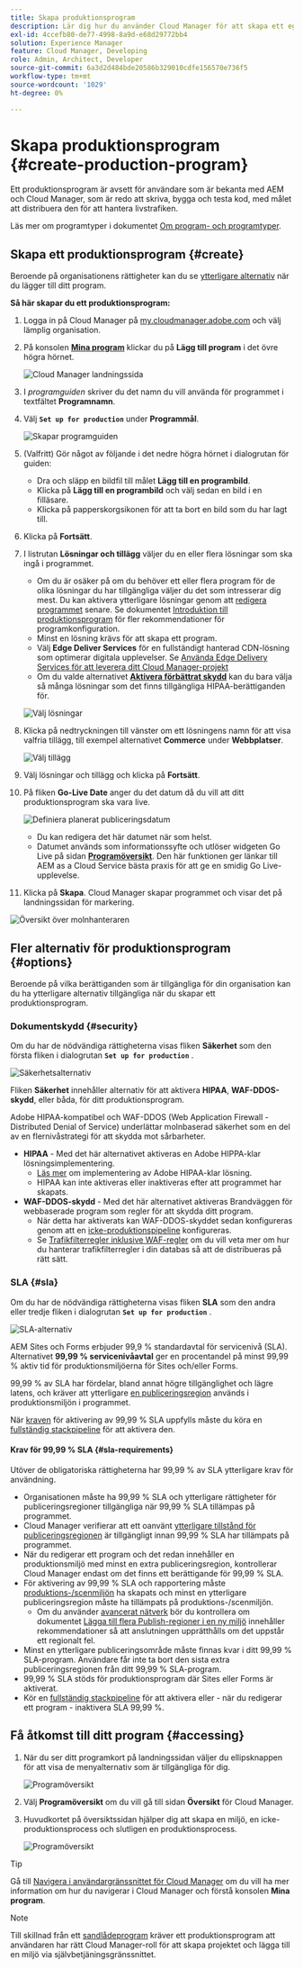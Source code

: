 ```yaml
---
title: Skapa produktionsprogram
description: Lär dig hur du använder Cloud Manager för att skapa ett eget produktionsprogram för livstrafik.
exl-id: 4ccefb80-de77-4998-8a9d-e68d29772bb4
solution: Experience Manager
feature: Cloud Manager, Developing
role: Admin, Architect, Developer
source-git-commit: 6a3d2d484bde20586b329010cdfe156570e736f5
workflow-type: tm+mt
source-wordcount: '1029'
ht-degree: 0%

---
```



# Skapa produktionsprogram {#create-production-program}

Ett produktionsprogram är avsett för användare som är bekanta med AEM och Cloud Manager, som är redo att skriva, bygga och testa kod, med målet att distribuera den för att hantera livstrafiken.

Läs mer om programtyper i dokumentet [Om program- och programtyper](program-types.md).

## Skapa ett produktionsprogram {#create}

Beroende på organisationens rättigheter kan du se [ytterligare alternativ](#options) när du lägger till ditt program.

**Så här skapar du ett produktionsprogram:**

1. Logga in på Cloud Manager på [my.cloudmanager.adobe.com](https://my.cloudmanager.adobe.com/) och välj lämplig organisation.

1. På konsolen **[Mina program](/help/implementing/cloud-manager/navigation.md#my-programs)** klickar du på **Lägg till program** i det övre högra hörnet.

   ![Cloud Manager landningssida](assets/log-in.png)

1. I *programguiden* skriver du det namn du vill använda för programmet i textfältet **Programnamn**.

1. Välj **`Set up for production`** under **Programmål**.

   ![Skapar programguiden](assets/create-production-program.png)

1. (Valfritt) Gör något av följande i det nedre högra hörnet i dialogrutan för guiden:

   * Dra och släpp en bildfil till målet **Lägg till en programbild**.
   * Klicka på **Lägg till en programbild** och välj sedan en bild i en filläsare.
   * Klicka på papperskorgsikonen för att ta bort en bild som du har lagt till.

1. Klicka på **Fortsätt**.

1. I listrutan **Lösningar och tillägg** väljer du en eller flera lösningar som ska ingå i programmet.

   * Om du är osäker på om du behöver ett eller flera program för de olika lösningar du har tillgängliga väljer du det som intresserar dig mest. Du kan aktivera ytterligare lösningar genom att [redigera programmet](/help/implementing/cloud-manager/getting-access-to-aem-in-cloud/editing-programs.md) senare. Se dokumentet [Introduktion till produktionsprogram](/help/implementing/cloud-manager/getting-access-to-aem-in-cloud/introduction-production-programs.md) för fler rekommendationer för programkonfiguration.
   * Minst en lösning krävs för att skapa ett program.
   * Välj **Edge Deliver Services** för en fullständigt hanterad CDN-lösning som optimerar digitala upplevelser. Se [Använda Edge Delivery Services för att leverera ditt Cloud Manager-projekt](#edge-overview)
   * Om du valde alternativet **[Aktivera förbättrat skydd](#security)** kan du bara välja så många lösningar som det finns tillgängliga HIPAA-berättiganden för.

   ![Välj lösningar](/help/implementing/cloud-manager/assets/add-production-program-with-edge.png)

1. Klicka på nedtryckningen till vänster om ett lösningens namn för att visa valfria tillägg, till exempel alternativet **Commerce** under **Webbplatser**.

   ![Välj tillägg](assets/setup-prod-commerce.png)

1. Välj lösningar och tillägg och klicka på **Fortsätt**.

1. På fliken **Go-Live Date** anger du det datum då du vill att ditt produktionsprogram ska vara live.

   ![Definiera planerat publiceringsdatum](assets/set-up-go-live.png)

   * Du kan redigera det här datumet när som helst.
   * Datumet används som informationssyfte och utlöser widgeten Go Live på sidan [**Programöversikt**](/help/implementing/cloud-manager/getting-access-to-aem-in-cloud/editing-programs.md#program-overview). Den här funktionen ger länkar till AEM as a Cloud Service bästa praxis för att ge en smidig Go Live-upplevelse.

1. Klicka på **Skapa**. Cloud Manager skapar programmet och visar det på landningssidan för markering.

![Översikt över molnhanteraren](assets/navigate-cm.png)

## Fler alternativ för produktionsprogram {#options}

Beroende på vilka berättiganden som är tillgängliga för din organisation kan du ha ytterligare alternativ tillgängliga när du skapar ett produktionsprogram.

### Dokumentskydd {#security}

Om du har de nödvändiga rättigheterna visas fliken **Säkerhet** som den första fliken i dialogrutan **`Set up for production`** .

![Säkerhetsalternativ](assets/create-production-program-security.png)

Fliken **Säkerhet** innehåller alternativ för att aktivera **HIPAA**, **WAF-DDOS-skydd**, eller båda, för ditt produktionsprogram.

Adobe HIPAA-kompatibel och WAF-DDOS (Web Application Firewall - Distributed Denial of Service) underlättar molnbaserad säkerhet som en del av en flernivåstrategi för att skydda mot sårbarheter.

* **HIPAA** - Med det här alternativet aktiveras en Adobe HIPPA-klar lösningsimplementering.
   * [Läs mer](https://www.adobe.com/trust/compliance/hipaa-ready.html) om implementering av Adobe HIPAA-klar lösning.
   * HIPAA kan inte aktiveras eller inaktiveras efter att programmet har skapats.
* **WAF-DDOS-skydd** - Med det här alternativet aktiveras Brandväggen för webbaserade program som regler för att skydda ditt program.
   * När detta har aktiverats kan WAF-DDOS-skyddet sedan konfigureras genom att en [icke-produktionspipeline](/help/implementing/cloud-manager/configuring-pipelines/configuring-non-production-pipelines.md) konfigureras.
   * Se [Trafikfilterregler inklusive WAF-regler](/help/security/traffic-filter-rules-including-waf.md) om du vill veta mer om hur du hanterar trafikfilterregler i din databas så att de distribueras på rätt sätt.

### SLA {#sla}

Om du har de nödvändiga rättigheterna visas fliken **SLA** som den andra eller tredje fliken i dialogrutan **`Set up for production`** .

![SLA-alternativ](assets/create-production-program-sla.png)

AEM Sites och Forms erbjuder 99,9 % standardavtal för servicenivå (SLA). Alternativet **99,99 % servicenivåavtal** ger en procentandel på minst 99,99 % aktiv tid för produktionsmiljöerna för Sites och/eller Forms.

99,99 % av SLA har fördelar, bland annat högre tillgänglighet och lägre latens, och kräver att ytterligare [en publiceringsregion](/help/implementing/cloud-manager/manage-environments.md#multiple-regions) används i produktionsmiljön i programmet.

När [kraven](#sla-requirements) för aktivering av 99,99 % SLA uppfylls måste du köra en [fullständig stackpipeline](/help/implementing/cloud-manager/configuring-pipelines/configuring-production-pipelines.md) för att aktivera den.

#### Krav för 99,99 % SLA {#sla-requirements}

Utöver de obligatoriska rättigheterna har 99,99 % av SLA ytterligare krav för användning.

* Organisationen måste ha 99,99 % SLA och ytterligare rättigheter för publiceringsregioner tillgängliga när 99,99 % SLA tillämpas på programmet.
* Cloud Manager verifierar att ett oanvänt [ytterligare tillstånd för publiceringsregionen](/help/implementing/cloud-manager/manage-environments.md#multiple-regions) är tillgängligt innan 99,99 % SLA har tillämpats på programmet.
* När du redigerar ett program och det redan innehåller en produktionsmiljö med minst en extra publiceringsregion, kontrollerar Cloud Manager endast om det finns ett berättigande för 99,99 % SLA.
* För aktivering av 99,99 % SLA och rapportering måste [produktions-/scenmiljön](/help/implementing/cloud-manager/manage-environments.md#adding-environments) ha skapats och minst en ytterligare publiceringsregion måste ha tillämpats på produktions-/scenmiljön.
   * Om du använder [avancerat nätverk](/help/security/configuring-advanced-networking.md) bör du kontrollera om dokumentet [Lägga till flera Publish-regioner i en ny miljö](/help/implementing/cloud-manager/manage-environments.md#adding-regions) innehåller rekommendationer så att anslutningen upprätthålls om det uppstår ett regionalt fel.
* Minst en ytterligare publiceringsområde måste finnas kvar i ditt 99,99 % SLA-program. Användare får inte ta bort den sista extra publiceringsregionen från ditt 99,99 % SLA-program.
* 99,99 % SLA stöds för produktionsprogram där Sites eller Forms är aktiverat.
* Kör en [fullständig stackpipeline](/help/implementing/cloud-manager/configuring-pipelines/configuring-production-pipelines.md) för att aktivera eller - när du redigerar ett program - inaktivera SLA 99,99 %.

## Få åtkomst till ditt program {#accessing}

1. När du ser ditt programkort på landningssidan väljer du ellipsknappen för att visa de menyalternativ som är tillgängliga för dig.

   ![Programöversikt](assets/program-overview.png)

1. Välj **Programöversikt** om du vill gå till sidan **Översikt** för Cloud Manager.

1. Huvudkortet på översiktssidan hjälper dig att skapa en miljö, en icke-produktionsprocess och slutligen en produktionsprocess.

   ![Programöversikt](assets/set-up-prod5.png)

>[!TIP]
>
>Gå till [Navigera i användargränssnittet för Cloud Manager](/help/implementing/cloud-manager/navigation.md) om du vill ha mer information om hur du navigerar i Cloud Manager och förstå konsolen **Mina program**.

>[!NOTE]
>
>Till skillnad från ett [sandlådeprogram](introduction-sandbox-programs.md#auto-creation) kräver ett produktionsprogram att användaren har rätt Cloud Manager-roll för att skapa projektet och lägga till en miljö via självbetjäningsgränssnittet.


